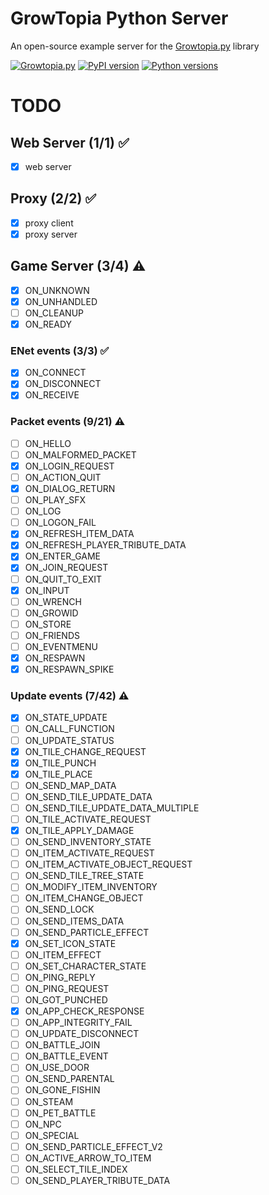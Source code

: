 # GrowTopia Python Server
An open-source example server for the [Growtopia.py](https://github.com/KaJob-dev/growtopia.py) library

[![Growtopia.py](https://img.shields.io/badge/Growtopia.py-v0.1.3-blue)](https://github.com/KaJob-dev/growtopia.py)
[![PyPI version](https://img.shields.io/pypi/v/growtopia.py.svg?style=flat)](https://pypi.org/project/growtopia.py/)
[![Python versions](https://img.shields.io/pypi/pyversions/growtopia.py.svg?style=flat)](https://python.org)

# TODO
## Web Server (1/1) ✅
- [x] web server

## Proxy (2/2) ✅
- [x] proxy client
- [x] proxy server

## Game Server (3/4) ⚠️
- [x] ON_UNKNOWN
- [x] ON_UNHANDLED
- [ ] ON_CLEANUP
- [x] ON_READY

### ENet events (3/3) ✅
- [x] ON_CONNECT
- [x] ON_DISCONNECT
- [x] ON_RECEIVE

### Packet events (9/21) ⚠️
- [ ] ON_HELLO
- [ ] ON_MALFORMED_PACKET
- [x] ON_LOGIN_REQUEST
- [ ] ON_ACTION_QUIT
- [x] ON_DIALOG_RETURN
- [ ] ON_PLAY_SFX
- [ ] ON_LOG
- [ ] ON_LOGON_FAIL
- [x] ON_REFRESH_ITEM_DATA
- [x] ON_REFRESH_PLAYER_TRIBUTE_DATA
- [x] ON_ENTER_GAME
- [x] ON_JOIN_REQUEST
- [ ] ON_QUIT_TO_EXIT
- [x] ON_INPUT
- [ ] ON_WRENCH
- [ ] ON_GROWID
- [ ] ON_STORE
- [ ] ON_FRIENDS
- [ ] ON_EVENTMENU
- [x] ON_RESPAWN
- [x] ON_RESPAWN_SPIKE

### Update events (7/42) ⚠️
- [x] ON_STATE_UPDATE
- [ ] ON_CALL_FUNCTION
- [ ] ON_UPDATE_STATUS
- [x] ON_TILE_CHANGE_REQUEST
- [x] ON_TILE_PUNCH
- [x] ON_TILE_PLACE
- [ ] ON_SEND_MAP_DATA
- [ ] ON_SEND_TILE_UPDATE_DATA
- [ ] ON_SEND_TILE_UPDATE_DATA_MULTIPLE
- [ ] ON_TILE_ACTIVATE_REQUEST
- [x] ON_TILE_APPLY_DAMAGE
- [ ] ON_SEND_INVENTORY_STATE
- [ ] ON_ITEM_ACTIVATE_REQUEST
- [ ] ON_ITEM_ACTIVATE_OBJECT_REQUEST
- [ ] ON_SEND_TILE_TREE_STATE
- [ ] ON_MODIFY_ITEM_INVENTORY
- [ ] ON_ITEM_CHANGE_OBJECT
- [ ] ON_SEND_LOCK
- [ ] ON_SEND_ITEMS_DATA
- [ ] ON_SEND_PARTICLE_EFFECT
- [x] ON_SET_ICON_STATE
- [ ] ON_ITEM_EFFECT
- [ ] ON_SET_CHARACTER_STATE
- [ ] ON_PING_REPLY
- [ ] ON_PING_REQUEST
- [ ] ON_GOT_PUNCHED
- [x] ON_APP_CHECK_RESPONSE
- [ ] ON_APP_INTEGRITY_FAIL
- [ ] ON_UPDATE_DISCONNECT
- [ ] ON_BATTLE_JOIN
- [ ] ON_BATTLE_EVENT
- [ ] ON_USE_DOOR
- [ ] ON_SEND_PARENTAL
- [ ] ON_GONE_FISHIN
- [ ] ON_STEAM
- [ ] ON_PET_BATTLE
- [ ] ON_NPC
- [ ] ON_SPECIAL
- [ ] ON_SEND_PARTICLE_EFFECT_V2
- [ ] ON_ACTIVE_ARROW_TO_ITEM
- [ ] ON_SELECT_TILE_INDEX
- [ ] ON_SEND_PLAYER_TRIBUTE_DATA
